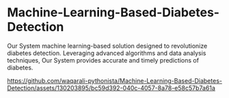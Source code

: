 # Machine-Learning-Based-Diabetes-Detection
Our System machine learning-based solution designed to revolutionize diabetes detection. Leveraging advanced algorithms and data analysis techniques, Our System provides accurate and timely predictions of diabetes.







https://github.com/waqarali-pythonista/Machine-Learning-Based-Diabetes-Detection/assets/130203895/bc59d392-040c-4057-8a78-e58c57b7a61a

